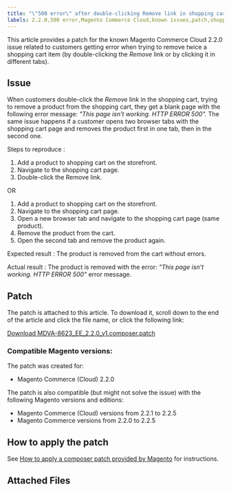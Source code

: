 ```yaml
---
title: "\"500 error\" after double-clicking Remove link in shopping cart"
labels: 2.2.0,500 error,Magento Commerce Cloud,known issues,patch,shopping cart,troubleshooting
---
```


This article provides a patch for the known Magento Commerce Cloud 2.2.0 issue related to customers getting error when trying to remove twice a shopping cart item (by double-clicking the *Remove* link or by clicking it in different tabs).

## Issue

When customers double-click the *Remove* link in the shopping cart, trying to remove a product from the shopping cart, they get a blank page with the following error message: *"This page isn’t working. HTTP ERROR 500".* The same issue happens if a customer opens two browser tabs with the shopping cart page and removes the product first in one tab, then in the second one.

 <span class="wysiwyg-underline">Steps to reproduce</span> :

1. Add a product to shopping cart on the storefront.
1. Navigate to the shopping cart page.
1. Double-click the Remove link.

OR

1. Add a product to shopping cart on the storefront.
1. Navigate to the shopping cart page.
1. Open a new browser tab and navigate to the shopping cart page (same product).
1. Remove the product from the cart.
1. Open the second tab and remove the product again.

 <span class="wysiwyg-underline">Expected result</span> : The product is removed from the cart without errors.

 <span class="wysiwyg-underline">Actual result</span> : The product is removed with the error: *"This page isn’t working. HTTP ERROR 500"* error message.

## Patch

The patch is attached to this article. To download it, scroll down to the end of the article and click the file name, or click the following link:

 [Download MDVA-8623\_EE\_2.2.0\_v1.composer.patch](assets/MDVA-8623_EE_2.2.0_v1.composer.patch.zip) 

### Compatible Magento versions:

The patch was created for:

* Magento Commerce (Cloud) 2.2.0

The patch is also compatible (but might not solve the issue) with the following Magento versions and editions:

* Magento Commerce (Cloud) versions from 2.2.1 to 2.2.5
* Magento Commerce versions from 2.2.0 to 2.2.5

## How to apply the patch

See [How to apply a composer patch provided by Magento](https://support.magento.com/hc/en-us/articles/360028367731) for instructions.

## Attached Files

